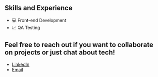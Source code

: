 ## Skills and Experience
* 💻 Front-end Development
* 📈 QA Testing

## Feel free to reach out if you want to collaborate on projects or just chat about tech!
* [LinkedIn](https://www.linkedin.com/in/viniciuscmnz)
* [Email](mailto:viniciuscassiomnz@gmail.com)

